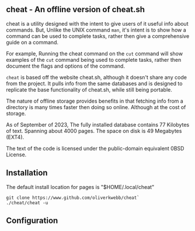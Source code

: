 cheat - An offline version of cheat.sh
---
cheat is a utility designed with the intent to give users of it useful info
about commands. But, Unlike the UNIX command `man`, it's intent is to show
how a command can be used to complete tasks, rather then give a 
comprehensive guide on a command.

For example, Running the cheat command on the `cut` command will show
examples of the `cut` command being used to complete tasks, rather
then document the flags and options of the command.

`cheat` is based off the website cheat.sh, although it doesn't share any code
from the project. It pulls info from the same databases and is designed to
replicate the base functionality of cheat.sh, while still being portable.

The nature of offline storage provides benefits in that fetching info
from a directory is many times faster then doing so online. Although at the
cost of storage.

As of September of 2023, The fully installed database contains 77 Kilobytes 
of text. Spanning about 4000 pages. The space on disk is 49 Megabytes (EXT4).

The text of the code is licensed under the public-domain equivalent 0BSD License.

## Installation

The default install location for pages is "$HOME/.local/cheat"

```
git clone https://www.github.com/oliverkwebb/cheat`
./cheat/cheat -u
```

## Configuration
